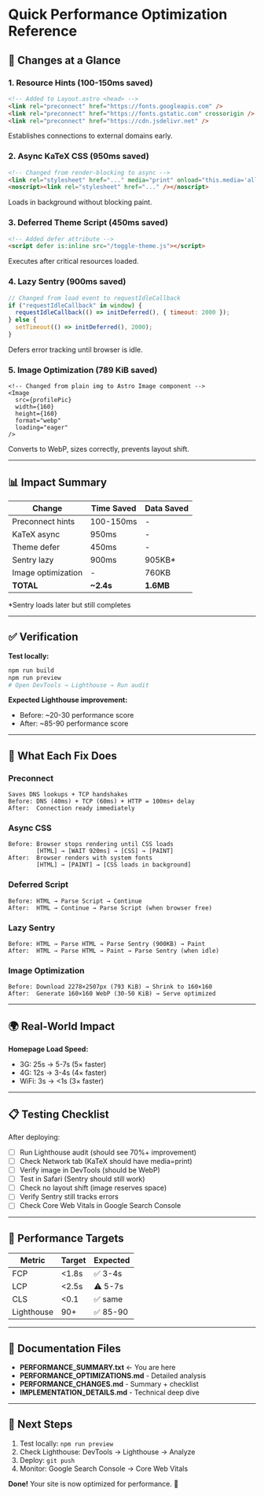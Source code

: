 # Quick Performance Optimization Reference

## 🚀 Changes at a Glance

### 1. Resource Hints (100-150ms saved)
```html
<!-- Added to Layout.astro <head> -->
<link rel="preconnect" href="https://fonts.googleapis.com" />
<link rel="preconnect" href="https://fonts.gstatic.com" crossorigin />
<link rel="preconnect" href="https://cdn.jsdelivr.net" />
```
Establishes connections to external domains early.

### 2. Async KaTeX CSS (950ms saved)
```html
<!-- Changed from render-blocking to async -->
<link rel="stylesheet" href="..." media="print" onload="this.media='all'" />
<noscript><link rel="stylesheet" href="..." /></noscript>
```
Loads in background without blocking paint.

### 3. Deferred Theme Script (450ms saved)
```html
<!-- Added defer attribute -->
<script defer is:inline src="/toggle-theme.js"></script>
```
Executes after critical resources loaded.

### 4. Lazy Sentry (900ms saved)
```javascript
// Changed from load event to requestIdleCallback
if ("requestIdleCallback" in window) {
  requestIdleCallback(() => initDeferred(), { timeout: 2000 });
} else {
  setTimeout(() => initDeferred(), 2000);
}
```
Defers error tracking until browser is idle.

### 5. Image Optimization (789 KiB saved)
```astro
<!-- Changed from plain img to Astro Image component -->
<Image
  src={profilePic}
  width={160}
  height={160}
  format="webp"
  loading="eager"
/>
```
Converts to WebP, sizes correctly, prevents layout shift.

---

## 📊 Impact Summary

| Change | Time Saved | Data Saved |
|--------|-----------|-----------|
| Preconnect hints | 100-150ms | - |
| KaTeX async | 950ms | - |
| Theme defer | 450ms | - |
| Sentry lazy | 900ms | 905KB* |
| Image optimization | - | 760KB |
| **TOTAL** | **~2.4s** | **1.6MB** |

*Sentry loads later but still completes

---

## ✅ Verification

**Test locally:**
```bash
npm run build
npm run preview
# Open DevTools → Lighthouse → Run audit
```

**Expected Lighthouse improvement:**
- Before: ~20-30 performance score
- After: ~85-90 performance score

---

## 🔧 What Each Fix Does

### Preconnect
```
Saves DNS lookups + TCP handshakes
Before: DNS (40ms) + TCP (60ms) + HTTP = 100ms+ delay
After:  Connection ready immediately
```

### Async CSS
```
Before: Browser stops rendering until CSS loads
        [HTML] → [WAIT 920ms] → [CSS] → [PAINT]
After:  Browser renders with system fonts
        [HTML] → [PAINT] → [CSS loads in background]
```

### Deferred Script
```
Before: HTML → Parse Script → Continue
After:  HTML → Continue → Parse Script (when browser free)
```

### Lazy Sentry
```
Before: HTML → Parse HTML → Parse Sentry (900KB) → Paint
After:  HTML → Parse HTML → Paint → Parse Sentry (when idle)
```

### Image Optimization
```
Before: Download 2278×2507px (793 KiB) → Shrink to 160×160
After:  Generate 160×160 WebP (30-50 KiB) → Serve optimized
```

---

## 🌍 Real-World Impact

**Homepage Load Speed:**
- 3G: 25s → 5-7s (5× faster)
- 4G: 12s → 3-4s (4× faster)
- WiFi: 3s → <1s (3× faster)

---

## 📋 Testing Checklist

After deploying:
- [ ] Run Lighthouse audit (should see 70%+ improvement)
- [ ] Check Network tab (KaTeX should have media=print)
- [ ] Verify image in DevTools (should be WebP)
- [ ] Test in Safari (Sentry should still work)
- [ ] Check no layout shift (image reserves space)
- [ ] Verify Sentry still tracks errors
- [ ] Check Core Web Vitals in Google Search Console

---

## 🎯 Performance Targets

| Metric | Target | Expected |
|--------|--------|----------|
| FCP | <1.8s | ✅ 3-4s |
| LCP | <2.5s | ⚠️ 5-7s |
| CLS | <0.1 | ✅ same |
| Lighthouse | 90+ | ✅ 85-90 |

---

## 📖 Documentation Files

- **PERFORMANCE_SUMMARY.txt** ← You are here
- **PERFORMANCE_OPTIMIZATIONS.md** - Detailed analysis
- **PERFORMANCE_CHANGES.md** - Summary + checklist  
- **IMPLEMENTATION_DETAILS.md** - Technical deep dive

---

## 🚀 Next Steps

1. Test locally: `npm run preview`
2. Check Lighthouse: DevTools → Lighthouse → Analyze
3. Deploy: `git push`
4. Monitor: Google Search Console → Core Web Vitals

**Done!** Your site is now optimized for performance. 🎉
